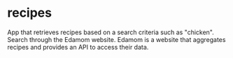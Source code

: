 # recipes
App that retrieves recipes based on a search criteria such as "chicken".
Search through the Edamom website.
Edamom is a website that aggregates recipes and provides an API to access their data.
